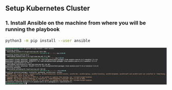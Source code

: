 ## Setup Kubernetes Cluster

### 1. Install Ansible on the machine from where you will be running the playbook
    
```bash
python3 -m pip install --user ansible
```

<div align="center">
  <img src="./asserts/ansible.png" width="800"/>
</div>